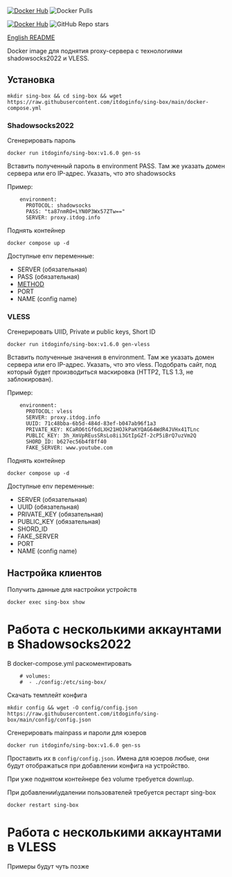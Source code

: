 [![Docker Hub](https://img.shields.io/badge/%20-DockerHub-blue?logo=docker)](https://hub.docker.com/r/itdoginfo/sing-box)
![Docker Pulls](https://img.shields.io/docker/pulls/itdoginfo/sing-box)

[![Docker Hub](https://img.shields.io/badge/%20-GitHub-black?logo=github)](https://github.com/itdoginfo/sing-box)
![GitHub Repo stars](https://img.shields.io/github/stars/itdoginfo/sing-box)

[English README](https://github.com/itdoginfo/sing-box/blob/main/README.EN.md)

Docker image для поднятия proxy-сервера c технологиями shadowsocks2022 и VLESS.

## Установка
```
mkdir sing-box && cd sing-box && wget https://raw.githubusercontent.com/itdoginfo/sing-box/main/docker-compose.yml
```

### Shadowsocks2022
Сгенерировать пароль
```
docker run itdoginfo/sing-box:v1.6.0 gen-ss
```

Вставить полученный пароль в environment PASS.
Там же указать домен сервера или его IP-адрес.
Указать, что это shadowsocks

Пример:
```
    environment:
      PROTOCOL: shadowsocks
      PASS: "ta87nmRO+LYN0P3Wx57ZTw=="
      SERVER: proxy.itdog.info
```

Поднять контейнер
```
docker compose up -d
```

Доступные env переменные:
- SERVER (обязательная)
- PASS (обязательная)
- [METHOD](https://sing-box.sagernet.org/configuration/outbound/shadowsocks/#method)
- PORT
- NAME (config name)

### VLESS
Сгенерировать UIID, Private и public keys, Short ID
```
docker run itdoginfo/sing-box:v1.6.0 gen-vless
```

Вставить полученные значения в environment.
Там же указать домен сервера или его IP-адрес.
Указать, что это vless.
Подобрать сайт, под который будет производиться маскировка (HTTP2, TLS 1.3, не заблокирован).

Пример:
```
    environment:
      PROTOCOL: vless
      SERVER: proxy.itdog.info
      UUID: 71c48bba-6b5d-484d-83ef-b047ab96f1a3
      PRIVATE_KEY: KCaRO6tGf6dLXH21HOJkPaKYQAG64WdR4JVHx41TLnc
      PUBLIC_KEY: 3h_XmVpREusSRsLo8ii3GtIpGZf-2cP5iBrQ7uzVm2Q
      SHORD_ID: b627ec56b4f8ff40
      FAKE_SERVER: www.youtube.com
```

Поднять контейнер
```
docker compose up -d
```

Доступные env переменные:
- SERVER (обязательная)
- UUID (обязательная)
- PRIVATE_KEY (обязательная)
- PUBLIC_KEY (обязательная)
- SHORD_ID
- FAKE_SERVER
- PORT
- NAME (config name)

## Настройка клиентов
Получить данные для настройки устройств
```
docker exec sing-box show
```

# Работа с несколькими аккаунтами в Shadowsocks2022
В docker-compose.yml раскоментировать
```
    # volumes:
    #  - ./config:/etc/sing-box/
```

Скачать темплейт конфига
```
mkdir config && wget -O config/config.json https://raw.githubusercontent.com/itdoginfo/sing-box/main/config/config.json
```

Сгенерировать mainpass и пароли для юзеров
```
docker run itdoginfo/sing-box:v1.6.0 gen-ss
```

Проставить их в `config/config.json`. Имена для юзеров любые, они будут отображаться при добавлении конфига на устройство.

При уже поднятом контейнере без volume требуется down\up.

При добавлении\удалении пользователей требуется рестарт sing-box
```
docker restart sing-box
```

# Работа с несколькими аккаунтами в VLESS
Примеры будут чуть позже